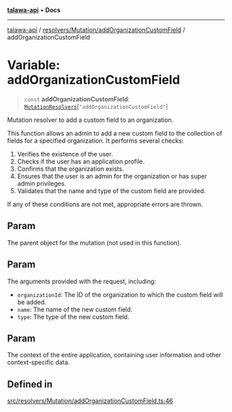 [**talawa-api**](../../../../README.md) • **Docs**

***

[talawa-api](../../../../modules.md) / [resolvers/Mutation/addOrganizationCustomField](../README.md) / addOrganizationCustomField

# Variable: addOrganizationCustomField

> `const` **addOrganizationCustomField**: [`MutationResolvers`](../../../../types/generatedGraphQLTypes/type-aliases/MutationResolvers.md)\[`"addOrganizationCustomField"`\]

Mutation resolver to add a custom field to an organization.

This function allows an admin to add a new custom field to the collection of fields for a specified organization. It performs several checks:

1. Verifies the existence of the user.
2. Checks if the user has an application profile.
3. Confirms that the organization exists.
4. Ensures that the user is an admin for the organization or has super admin privileges.
5. Validates that the name and type of the custom field are provided.

If any of these conditions are not met, appropriate errors are thrown.

## Param

The parent object for the mutation (not used in this function).

## Param

The arguments provided with the request, including:
  - `organizationId`: The ID of the organization to which the custom field will be added.
  - `name`: The name of the new custom field.
  - `type`: The type of the new custom field.

## Param

The context of the entire application, containing user information and other context-specific data.

## Defined in

[src/resolvers/Mutation/addOrganizationCustomField.ts:46](https://github.com/PalisadoesFoundation/talawa-api/blob/fe65d855b3d1e3e4af621340e7e8bfa0325634c1/src/resolvers/Mutation/addOrganizationCustomField.ts#L46)
